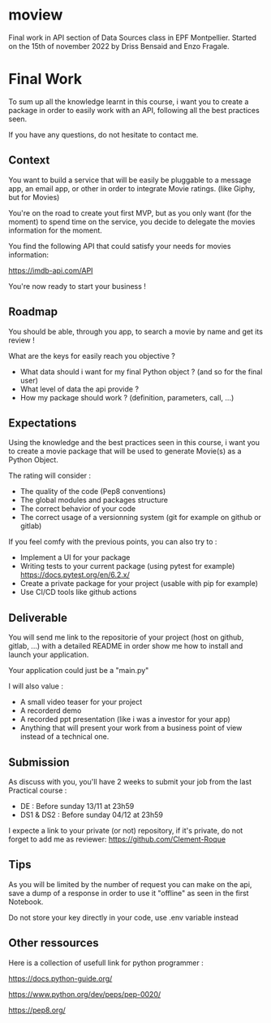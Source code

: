 # moview
Final work in API section of Data Sources class in EPF Montpellier. Started on the 15th of november 2022 by Driss Bensaid and Enzo Fragale.



# Final Work

To sum up all the knowledge learnt in this course, i want you to create a package in order to easily work with an API, following all the best practices seen.

If you have any questions, do not hesitate to contact me.


## Context

You want to build a service that will be easily be pluggable to a message app, an email app, or other in order to integrate Movie ratings. (like Giphy, but for Movies)

You're on the road to create yout first MVP, but as you only want (for the moment) to spend time on the service, you decide to delegate the movies information for the moment.

You find the following API that could satisfy your needs for movies information:

https://imdb-api.com/API

You're now ready to start your business !

## Roadmap

You should be able, through you app, to search a movie by name and get its review !

What are the keys for easily reach you objective ?
- What data should i want for my final Python object ? (and so for the final user)
- What level of data the api provide ?
- How my package should work ? (definition, parameters, call, ...)

## Expectations

Using the knowledge and the best practices seen in this course, i want you to create a movie package that will be used to generate Movie(s) as a Python Object.

The rating will consider :
- The quality of the code (Pep8 conventions)
- The global modules and packages structure
- The correct behavior of your code
- The correct usage of a versionning system (git for example on github or gitlab)

If you feel comfy with the previous points, you can also try to :
- Implement a UI for your package
- Writing tests to your current package (using pytest for example)
https://docs.pytest.org/en/6.2.x/
- Create a private package for your project (usable with pip for example)
- Use CI/CD tools like github actions


## Deliverable

You will send me link to the repositorie of your project (host on github, gitlab, ...) with a detailed README in order show me how to install and launch your application.

Your application could just be a "main.py"

I will also value :
- A small video teaser for your project
- A recorderd demo
- A recorded ppt presentation (like i was a investor for your app)
- Anything that will present your work from a business point of view instead of a technical one.

## Submission

As discuss with you, you'll have 2 weeks to submit your job from the last Practical course :

- DE : Before sunday 13/11 at 23h59
- DS1 & DS2 : Before sunday 04/12 at 23h59

I expecte a link to your private (or not) repository, if it's private, do not forget to add me as reviewer:
https://github.com/Clement-Roque


## Tips

As you will be limited by the number of request you can make on the api, save a dump of a response in order to use it "offline" as seen in the first Notebook.

Do not store your key directly in your code, use .env variable instead

## Other ressources

Here is a collection of usefull link for python programmer :

https://docs.python-guide.org/

https://www.python.org/dev/peps/pep-0020/

https://pep8.org/